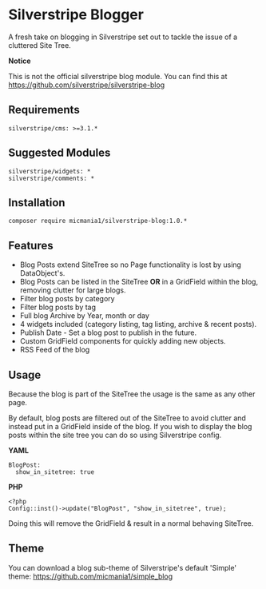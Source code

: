 Silverstripe Blogger
====================

A fresh take on blogging in Silverstripe set out to tackle the issue of a cluttered Site Tree.

**Notice**

This is not the official silverstripe blog module. You can find this at https://github.com/silverstripe/silverstripe-blog

## Requirements
```
silverstripe/cms: >=3.1.*
```

## Suggested Modules
```
silverstripe/widgets: *
silverstripe/comments: *
```


## Installation

```
composer require micmania1/silverstripe-blog:1.0.*
```


## Features
* Blog Posts extend SiteTree so no Page functionality is lost by using DataObject's.
* Blog Posts can be listed in the SiteTree **OR** in a GridField within the blog, removing clutter for large blogs.
* Filter blog posts by category
* Filter blog posts by tag
* Full blog Archive by Year, month or day
* 4 widgets included (category listing, tag listing, archive & recent posts).
* Publish Date - Set a blog post to publish in the future.
* Custom GridField components for quickly adding new objects.
* RSS Feed of the blog



## Usage
Because the blog is part of the SiteTree the usage is the same as any other page.

By default, blog posts are filtered out of the SiteTree to avoid clutter and instead put in a GridField inside of the blog. If you wish to display the blog posts within the site tree you can do so using Silverstripe config.

**YAML**
```
BlogPost:
  show_in_sitetree: true
```

**PHP**
```
<?php
Config::inst()->update("BlogPost", "show_in_sitetree", true);
```

Doing this will remove the GridField & result in a normal behaving SiteTree.


## Theme
You can download a blog sub-theme of Silverstripe's default 'Simple' theme: https://github.com/micmania1/simple_blog
